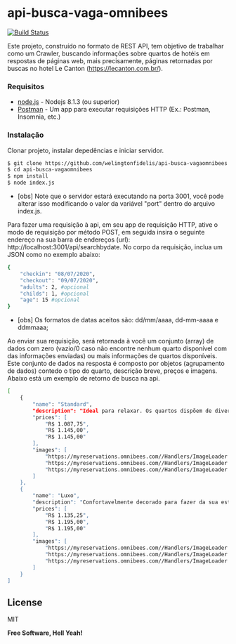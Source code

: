 # api-busca-vaga-omnibees

[![Build Status](https://travis-ci.org/joemccann/dillinger.svg?branch=master)](https://travis-ci.org/joemccann/dillinger)

Este projeto, construído no formato de REST API, tem objetivo de trabalhar como um Crawler, buscando informações sobre quartos de hotéis em respostas de páginas web, mais precisamente, páginas retornadas por buscas no hotel Le Canton (https://lecanton.com.br/).

### Requisitos

* [node.js] - Nodejs 8.1.3 (ou superior)
* [Postman] - Um app para executar requisições HTTP (Ex.: Postman, Insomnia, etc.)


### Instalação

Clonar projeto, instalar depedências e iniciar servidor.

```sh
$ git clone https://github.com/welingtonfidelis/api-busca-vagaomnibees.git
$ cd api-busca-vagaomnibees
$ npm install
$ node index.js
```

* [obs] Note que o servidor estará executando na porta 3001, você pode alterar isso modificando o valor da variável "port" dentro do arquivo index.js. 

Para fazer uma requisição à api, em seu app de requisição HTTP, ative o modo de requisição por método POST, em seguida insira o seguinte endereço na sua barra de endereços (url): http://localhost:3001/api/searchbydate. 
No corpo da requisição, inclua um JSON como no exemplo abaixo:
```sh
{
	"checkin": "08/07/2020",
	"checkout": "09/07/2020",
	"adults": 2, #opcional
	"childs": 1, #opcional
	"age": 15 #opcional
}
```
* [obs] Os formatos de datas aceitos são: dd/mm/aaaa, dd-mm-aaaa e ddmmaaa;

Ao enviar sua requisição, será retornada à você um conjunto (array) de dados com zero (vazio/0 caso não encontre nenhum quarto disponível com das informações enviadas) ou mais informações de quartos disponíveis. Este conjunto de dados na resposta é composto por objetos (agrupamento de dados) contedo o tipo do quarto, descrição breve, preços e imagens. 
Abaixo está um exemplo de retorno de busca na api.
```sh
[
    {
        "name": "Standard",
        "description": "Ideal para relaxar. Os quartos dispõem de diversos serviços para garantir uma estadia confortável e agradável. Todos os apartamentos Stan... ",
        "prices": [
            "R$ 1.087,75",
            "R$ 1.145,00",
            "R$ 1.145,00"
        ],
        "images": [
            "https://myreservations.omnibees.com//Handlers/ImageLoader.ashx?imageID=189952.jpg",
            "https://myreservations.omnibees.com//Handlers/ImageLoader.ashx?imageID=152609.jpg",
            "https://myreservations.omnibees.com//Handlers/ImageLoader.ashx?imageID=189950.jpg"
        ]
    },
    {
        "name": "Luxo",
        "description": "Confortavelmente decorado para fazer da sua estadia um momento de prazer e bem-estar. Os quartos da categoria Luxo contam Ar climatizado,... ",
        "prices": [
            "R$ 1.135,25",
            "R$ 1.195,00",
            "R$ 1.195,00"
        ],
        "images": [
            "https://myreservations.omnibees.com//Handlers/ImageLoader.ashx?imageID=152620.jpg",
            "https://myreservations.omnibees.com//Handlers/ImageLoader.ashx?imageID=152621.jpg",
            "https://myreservations.omnibees.com//Handlers/ImageLoader.ashx?imageID=189959.jpg"
        ]
    }
]
```

License
----

MIT


**Free Software, Hell Yeah!**

[//]: # (These are reference links used in the body of this note and get stripped out when the markdown processor does its job. There is no need to format nicely because it shouldn't be seen. Thanks SO - http://stackoverflow.com/questions/4823468/store-comments-in-markdown-syntax)


[Postman]: <https://www.postman.com/>
[node.js]: <http://nodejs.org>

